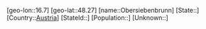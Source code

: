 ﻿---
location: [48.27,16.7]
type: City
tags:
- geo/City


SpocWebEntityId: 33045
isDeleted: false
confidential: public

---
[geo-lon::16.7]
[geo-lat::48.27]
[name::Obersiebenbrunn]
[State::]
[Country::[Austria](geo/Continent/Europe/Austria.md)]
[StateId::]
[Population::]
[Unknown::]

